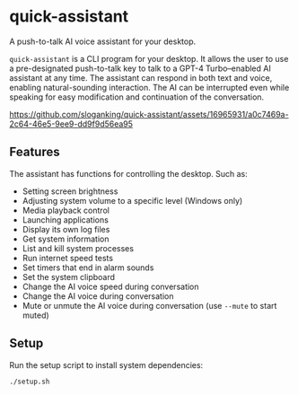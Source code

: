 # quick-assistant

A push-to-talk AI voice assistant for your desktop.

`quick-assistant` is a CLI program for your desktop. It allows the user to use a pre-designated push-to-talk key to talk to a GPT-4 Turbo–enabled AI assistant at any time. The assistant can respond in both text and voice, enabling natural-sounding interaction. The AI can be interrupted even while speaking for easy modification and continuation of the conversation.

https://github.com/sloganking/quick-assistant/assets/16965931/a0c7469a-2c64-46e5-9ee9-dd9f9d56ea95


## Features

The assistant has functions for controlling the desktop. Such as:

- Setting screen brightness
- Adjusting system volume to a specific level (Windows only)
- Media playback control
- Launching applications
- Display its own log files
- Get system information
- List and kill system processes
- Run internet speed tests
- Set timers that end in alarm sounds
- Set the system clipboard
- Change the AI voice speed during conversation
- Change the AI voice during conversation
- Mute or unmute the AI voice during conversation (use `--mute` to start muted)

## Setup

Run the setup script to install system dependencies:

```bash
./setup.sh
```
